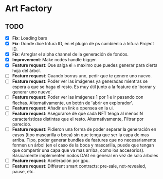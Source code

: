 # Art Factory

## TODO

- [x] **Fix**: Loading bars
- [x] **Fix**: Donde dice Infura ID, en el plugin de ps cambienlo a Infura Project ID.
- [x] **Fix**: Arreglar el alpha channel de la generación de fondos.
- [x] **Improvement**: Make nodes handle bigger.
- [x] **Feature request**: Que salga el `n` maximo que puedes generar para cierta hoja del árbol.
- [ ] **Feature request**: Cuando borras uno, pedir que te genere uno nuevo.
- [ ] **Feature request**: Poder ver las imágenes ya generadas mientras se espera a que se haga el resto. Es muy útil junto a la feature de 'borrar y generar uno nuevo'.
- [ ] **Feature request**: Poder ver las imágenes 1 por 1 e ir pasando con flechas. Alternativamente, un botón de 'abrir en explorador'.
- [ ] **Feature request**: Añadir un link a opensea en la ui.
- [ ] **Feature request**: Asegurarse de que cada NFT tenga al menos N caracteristicas distintas que el resto. Alternativamente, Filtrar por parecido.
- [ ] **Feature request**: Pidieron una forma de poder separar la generación en casos (tipo mascarilla o boca) sin que tenga que ser la capa de mas arriba. Tipo, poder generar bundles de features que no necesariamente formen un árbol (en el caso de la boca y mascarilla, puede que tengan que compartir una capa que va mas arriba, como los accesorios). Básicamente implementen nodos DAG en general en vez de solo árboles
- [ ] **Feature request**: Aceleración por gpu.
- [ ] **Feature request**: Different smart contracts: pre-sale, not-revealed, pause, etc.
